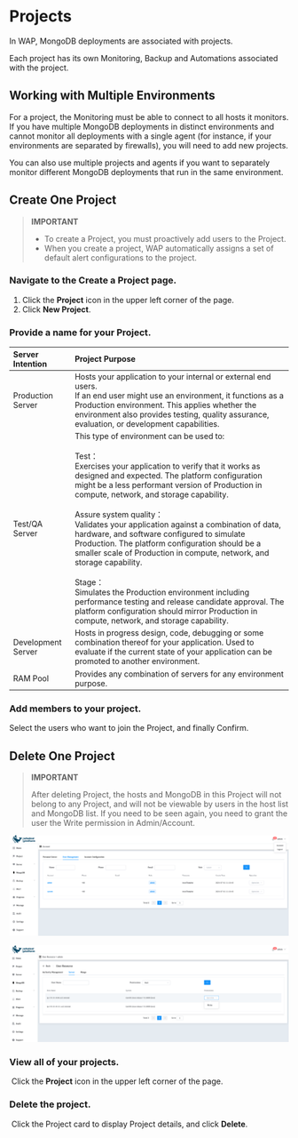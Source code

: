 # Projects

In WAP, MongoDB deployments are associated with projects.

Each project has its own Monitoring, Backup and Automations associated with the project.

## Working with Multiple Environments

For a project, the Monitoring must be able to connect to all hosts it monitors. If you have multiple MongoDB deployments in distinct environments and cannot monitor all deployments with a single agent (for instance, if your environments are separated by firewalls), you will need to add new projects.

You can also use multiple projects and agents if you want to separately monitor different MongoDB deployments that run in the same environment.



## Create One Project

> **IMPORTANT**
>
> * To create a Project, you must proactively add users to the Project.
> * When you create a project, WAP automatically assigns a set of default alert configurations to the project.



### Navigate to the **Create a Project** page.

1. Click the **Project** icon in the upper left corner of the page.
2. Click **New Project**.



### Provide a name for your **Project**.

| Server Intention   | Project Purpose                                              |
| :----------------- | :----------------------------------------------------------- |
| Production Server  | Hosts your application to your internal or external end users. <br />If an end user might use an environment, it functions as a Production environment. This applies whether the environment also provides testing, quality assurance, evaluation, or development capabilities. |
| Test/QA Server     | This type of environment can be used to:<br /><br />Test：<br />Exercises your application to verify that it works as designed and expected. The platform configuration might be a less performant version of Production in compute, network, and storage capability.<br /><br />Assure system quality：<br />Validates your application against a combination of data, hardware, and software configured to simulate Production. The platform configuration should be a smaller scale of Production in compute, network, and storage capability.<br /><br />Stage：<br />Simulates the Production environment including performance testing and release candidate approval. The platform configuration should mirror Production in compute, network, and storage capability. |
| Development Server | Hosts in progress design, code, debugging or some combination thereof for your application. Used to evaluate if the current state of your application can be promoted to another environment. |
| RAM Pool           | Provides any combination of servers for any environment purpose. |



### Add members to your project.

Select the users who want to join the Project, and finally Confirm.



## Delete One Project

>  **IMPORTANT**
>
> After deleting Project, the hosts and MongoDB in this Project will not belong to any Project, and will not be viewable by users in the host list and MongoDB list. If you need to be seen again, you need to grant the user the Write permission in Admin/Account.
>

![01-Projects-delete](../../images/whaleal-platform-Images/03-projects/01-projects-delete.png)

![02-Projects-Resource](../../images/whaleal-platform-Images/03-projects/02-projects-resource.png)

### View all of your projects.

​	Click the **Project** icon in the upper left corner of the page. 



### Delete the project.

​	Click the Project card to display Project details, and click **Delete**.

